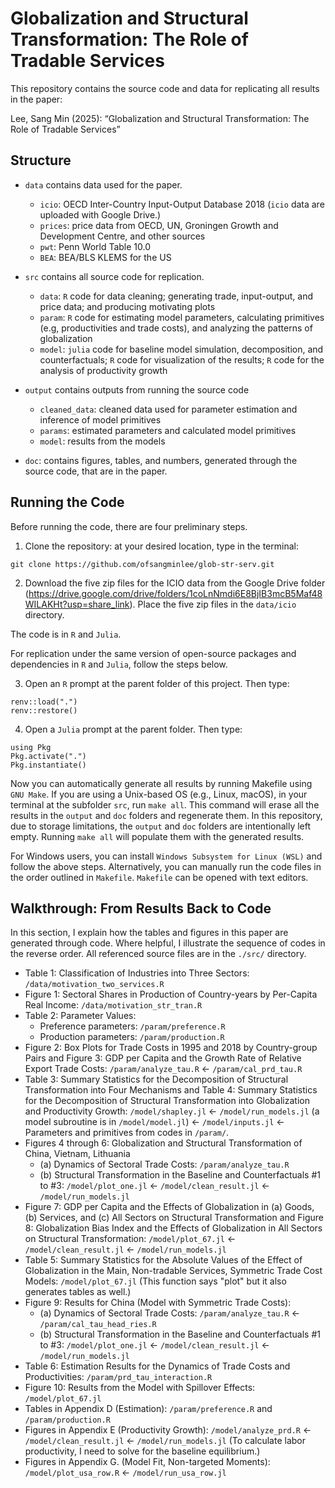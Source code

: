 # Globalization and Structural Transformation: The Role of Tradable Services

This repository contains the source code and data for replicating all results in the paper:

  Lee, Sang Min (2025): “Globalization and Structural Transformation: The Role of Tradable Services”

## Structure

- `data` contains data used for the paper.
  - `icio`: OECD Inter-Country Input-Output Database 2018 (`icio` data are uploaded with Google Drive.)
  - `prices`: price data from OECD, UN, Groningen Growth and Development Centre, and other sources
  - `pwt`: Penn World Table 10.0
  - `BEA`: BEA/BLS KLEMS for the US

- `src` contains all source code for replication.
  - `data`: `R` code for data cleaning; generating trade, input-output, and price data; and producing motivating plots
  - `param`: `R` code for estimating model parameters, calculating primitives (e.g, productivities and trade costs), and analyzing the patterns of globalization
  - `model`: `julia` code for baseline model simulation, decomposition, and counterfactuals; `R` code for visualization of the results; `R` code for the analysis of productivity growth

- `output` contains outputs from running the source code
  - `cleaned_data`: cleaned data used for parameter estimation and inference of model primitives
  - `params`: estimated parameters and calculated model primitives
  - `model`: results from the models

- `doc`: contains figures, tables, and numbers, generated through the source code, that are in the paper.

## Running the Code

Before running the code, there are four preliminary steps.

1. Clone the repository: at your desired location, type in the terminal:

```
git clone https://github.com/ofsangminlee/glob-str-serv.git
```

2. Download the five zip files for the ICIO data from the Google Drive folder (<https://drive.google.com/drive/folders/1coLnNmdi6E8BjIB3mcB5Maf48WILAKHt?usp=share_link>). Place the five zip files in the `data/icio` directory.

The code is in `R` and `Julia`.

For replication under the same version of open-source packages and dependencies in `R` and `Julia`, follow the steps below.

3. Open an `R` prompt at the parent folder of this project. Then type:

```
renv::load(".")
renv::restore()
```

4. Open a `Julia` prompt at the parent folder. Then type:

```
using Pkg 
Pkg.activate(".")
Pkg.instantiate()
```

Now you can automatically generate all results by running Makefile using `GNU Make`. If you are using a Unix-based OS (e.g., Linux, macOS), in your terminal at the subfolder `src`, run `make all`. This command will erase all the results in the `output` and `doc` folders and regenerate them. In this repository, due to storage limitations, the `output` and `doc` folders are intentionally left empty. Running `make all` will populate them with the generated results.

For Windows users, you can install `Windows Subsystem for Linux (WSL)` and follow the above steps. Alternatively, you can manually run the code files in the order outlined in `Makefile`. `Makefile` can be opened with text editors.

## Walkthrough: From Results Back to Code

In this section, I explain how the tables and figures in this paper are generated through code. Where helpful, I illustrate the sequence of codes in the reverse order. All referenced source files are in the `./src/` directory.

- Table 1: Classification of Industries into Three Sectors: `/data/motivation_two_services.R`
- Figure 1: Sectoral Shares in Production of Country-years by Per-Capita Real Income: `/data/motivation_str_tran.R`
- Table 2: Parameter Values:
  - Preference parameters: `/param/preference.R`
  - Production parameters: `/param/production.R`
- Figure 2: Box Plots for Trade Costs in 1995 and 2018 by Country-group Pairs and Figure 3: GDP per Capita and the Growth Rate of Relative Export Trade Costs: `/param/analyze_tau.R` ← `/param/cal_prd_tau.R`
- Table 3: Summary Statistics for the Decomposition of Structural Transformation into Four Mechanisms and Table 4: Summary Statistics for the Decomposition of Structural Transformation into Globalization and Productivity Growth: `/model/shapley.jl` ← `/model/run_models.jl` (a model subroutine is in `/model/model.jl`) ← `/model/inputs.jl`  ← Parameters and primitives from codes in `/param/`. 
- Figures 4 through 6: Globalization and Structural Transformation of China, Vietnam, Lithuania
  - (a) Dynamics of Sectoral Trade Costs: `/param/analyze_tau.R`
  - (b) Structural Transformation in the Baseline and Counterfactuals #1 to #3: `/model/plot_one.jl` ← `/model/clean_result.jl` ← `/model/run_models.jl`
- Figure 7: GDP per Capita and the Effects of Globalization in (a) Goods, (b) Services, and (c) All Sectors on Structural Transformation and Figure 8: Globalization Bias Index and the Effects of Globalization in All Sectors on Structural Transformation: `/model/plot_67.jl` ← `/model/clean_result.jl` ← `/model/run_models.jl`
- Table 5: Summary Statistics for the Absolute Values of the Effect of Globalization in the Main, Non-tradable Services, Symmetric Trade Cost Models: `/model/plot_67.jl` (This function says "plot" but it also generates tables as well.)
- Figure 9: Results for China (Model with Symmetric Trade Costs):
  - (a) Dynamics of Sectoral Trade Costs:  `/param/analyze_tau.R` ← `/param/cal_tau_head_ries.R` 
  - (b) Structural Transformation in the Baseline and Counterfactuals #1 to #3: `/model/plot_one.jl` ← `/model/clean_result.jl` ← `/model/run_models.jl`
- Table 6: Estimation Results for the Dynamics of Trade Costs and Productivities: `/param/prd_tau_interaction.R`
- Figure 10: Results from the Model with Spillover Effects: `/model/plot_67.jl`
- Tables in Appendix D (Estimation): `/param/preference.R` and `/param/production.R`
- Figures in Appendix E (Productivity Growth): `/model/analyze_prd.R` ← `/model/clean_result.jl` ← `/model/run_models.jl` (To calculate labor productivity, I need to solve for the baseline equilibrium.)
- Figures in Appendix G. (Model Fit, Non-targeted Moments): `/model/plot_usa_row.R` ← `/model/run_usa_row.jl`
